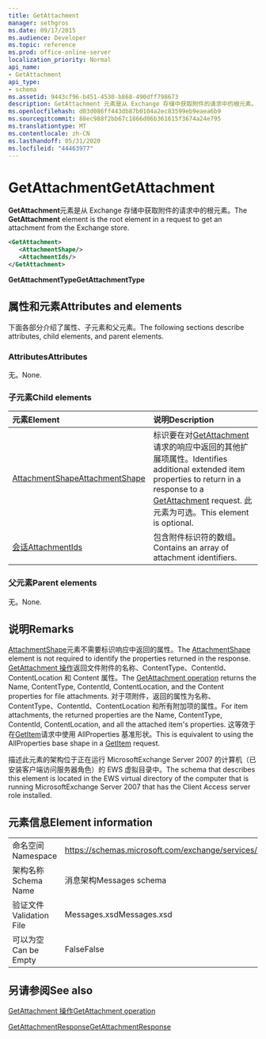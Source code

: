 ```yaml
---
title: GetAttachment
manager: sethgros
ms.date: 09/17/2015
ms.audience: Developer
ms.topic: reference
ms.prod: office-online-server
localization_priority: Normal
api_name:
- GetAttachment
api_type:
- schema
ms.assetid: 9443cf96-b451-4530-b868-490dff798673
description: GetAttachment 元素是从 Exchange 存储中获取附件的请求中的根元素。
ms.openlocfilehash: d03d086ff443db87b0104a2ec83599eb9eaea6b9
ms.sourcegitcommit: 88ec988f2bb67c1866d06b361615f3674a24e795
ms.translationtype: MT
ms.contentlocale: zh-CN
ms.lasthandoff: 05/31/2020
ms.locfileid: "44463977"
---
```

# <a name="getattachment"></a><span data-ttu-id="7f5d3-103">GetAttachment</span><span class="sxs-lookup"><span data-stu-id="7f5d3-103">GetAttachment</span></span>

<span data-ttu-id="7f5d3-104">**GetAttachment**元素是从 Exchange 存储中获取附件的请求中的根元素。</span><span class="sxs-lookup"><span data-stu-id="7f5d3-104">The **GetAttachment** element is the root element in a request to get an attachment from the Exchange store.</span></span> 
  
```xml
<GetAttachment>
   <AttachmentShape/>
   <AttachmentIds/>
</GetAttachment>
```

 <span data-ttu-id="7f5d3-105">**GetAttachmentType**</span><span class="sxs-lookup"><span data-stu-id="7f5d3-105">**GetAttachmentType**</span></span>
## <a name="attributes-and-elements"></a><span data-ttu-id="7f5d3-106">属性和元素</span><span class="sxs-lookup"><span data-stu-id="7f5d3-106">Attributes and elements</span></span>

<span data-ttu-id="7f5d3-107">下面各部分介绍了属性、子元素和父元素。</span><span class="sxs-lookup"><span data-stu-id="7f5d3-107">The following sections describe attributes, child elements, and parent elements.</span></span>
  
### <a name="attributes"></a><span data-ttu-id="7f5d3-108">Attributes</span><span class="sxs-lookup"><span data-stu-id="7f5d3-108">Attributes</span></span>

<span data-ttu-id="7f5d3-109">无。</span><span class="sxs-lookup"><span data-stu-id="7f5d3-109">None.</span></span>
  
### <a name="child-elements"></a><span data-ttu-id="7f5d3-110">子元素</span><span class="sxs-lookup"><span data-stu-id="7f5d3-110">Child elements</span></span>

|<span data-ttu-id="7f5d3-111">**元素**</span><span class="sxs-lookup"><span data-stu-id="7f5d3-111">**Element**</span></span>|<span data-ttu-id="7f5d3-112">**说明**</span><span class="sxs-lookup"><span data-stu-id="7f5d3-112">**Description**</span></span>|
|:-----|:-----|
|[<span data-ttu-id="7f5d3-113">AttachmentShape</span><span class="sxs-lookup"><span data-stu-id="7f5d3-113">AttachmentShape</span></span>](attachmentshape.md) <br/> |<span data-ttu-id="7f5d3-114">标识要在对[GetAttachment](getattachment.md)请求的响应中返回的其他扩展项属性。</span><span class="sxs-lookup"><span data-stu-id="7f5d3-114">Identifies additional extended item properties to return in a response to a [GetAttachment](getattachment.md) request.</span></span> <span data-ttu-id="7f5d3-115">此元素为可选。</span><span class="sxs-lookup"><span data-stu-id="7f5d3-115">This element is optional.</span></span>  <br/> |
|[<span data-ttu-id="7f5d3-116">会话</span><span class="sxs-lookup"><span data-stu-id="7f5d3-116">AttachmentIds</span></span>](attachmentids.md) <br/> |<span data-ttu-id="7f5d3-117">包含附件标识符的数组。</span><span class="sxs-lookup"><span data-stu-id="7f5d3-117">Contains an array of attachment identifiers.</span></span>  <br/> |
   
### <a name="parent-elements"></a><span data-ttu-id="7f5d3-118">父元素</span><span class="sxs-lookup"><span data-stu-id="7f5d3-118">Parent elements</span></span>

<span data-ttu-id="7f5d3-119">无。</span><span class="sxs-lookup"><span data-stu-id="7f5d3-119">None.</span></span>
  
## <a name="remarks"></a><span data-ttu-id="7f5d3-120">说明</span><span class="sxs-lookup"><span data-stu-id="7f5d3-120">Remarks</span></span>

<span data-ttu-id="7f5d3-121">[AttachmentShape](attachmentshape.md)元素不需要标识响应中返回的属性。</span><span class="sxs-lookup"><span data-stu-id="7f5d3-121">The [AttachmentShape](attachmentshape.md) element is not required to identify the properties returned in the response.</span></span> <span data-ttu-id="7f5d3-122">[GetAttachment 操作](getattachment-operation.md)返回文件附件的名称、ContentType、ContentId、ContentLocation 和 Content 属性。</span><span class="sxs-lookup"><span data-stu-id="7f5d3-122">The [GetAttachment operation](getattachment-operation.md) returns the Name, ContentType, ContentId, ContentLocation, and the Content properties for file attachments.</span></span> <span data-ttu-id="7f5d3-123">对于项附件，返回的属性为名称、ContentType、ContentId、ContentLocation 和所有附加项的属性。</span><span class="sxs-lookup"><span data-stu-id="7f5d3-123">For item attachments, the returned properties are the Name, ContentType, ContentId, ContentLocation, and all the attached item's properties.</span></span> <span data-ttu-id="7f5d3-124">这等效于在[GetItem](getitem.md)请求中使用 AllProperties 基准形状。</span><span class="sxs-lookup"><span data-stu-id="7f5d3-124">This is equivalent to using the AllProperties base shape in a [GetItem](getitem.md) request.</span></span> 
  
<span data-ttu-id="7f5d3-125">描述此元素的架构位于正在运行 MicrosoftExchange Server 2007 的计算机（已安装客户端访问服务器角色）的 EWS 虚拟目录中。</span><span class="sxs-lookup"><span data-stu-id="7f5d3-125">The schema that describes this element is located in the EWS virtual directory of the computer that is running MicrosoftExchange Server 2007 that has the Client Access server role installed.</span></span>
  
## <a name="element-information"></a><span data-ttu-id="7f5d3-126">元素信息</span><span class="sxs-lookup"><span data-stu-id="7f5d3-126">Element information</span></span>

|||
|:-----|:-----|
|<span data-ttu-id="7f5d3-127">命名空间</span><span class="sxs-lookup"><span data-stu-id="7f5d3-127">Namespace</span></span>  <br/> |https://schemas.microsoft.com/exchange/services/2006/messages  <br/> |
|<span data-ttu-id="7f5d3-128">架构名称</span><span class="sxs-lookup"><span data-stu-id="7f5d3-128">Schema Name</span></span>  <br/> |<span data-ttu-id="7f5d3-129">消息架构</span><span class="sxs-lookup"><span data-stu-id="7f5d3-129">Messages schema</span></span>  <br/> |
|<span data-ttu-id="7f5d3-130">验证文件</span><span class="sxs-lookup"><span data-stu-id="7f5d3-130">Validation File</span></span>  <br/> |<span data-ttu-id="7f5d3-131">Messages.xsd</span><span class="sxs-lookup"><span data-stu-id="7f5d3-131">Messages.xsd</span></span>  <br/> |
|<span data-ttu-id="7f5d3-132">可以为空</span><span class="sxs-lookup"><span data-stu-id="7f5d3-132">Can be Empty</span></span>  <br/> |<span data-ttu-id="7f5d3-133">False</span><span class="sxs-lookup"><span data-stu-id="7f5d3-133">False</span></span>  <br/> |
   
## <a name="see-also"></a><span data-ttu-id="7f5d3-134">另请参阅</span><span class="sxs-lookup"><span data-stu-id="7f5d3-134">See also</span></span>



[<span data-ttu-id="7f5d3-135">GetAttachment 操作</span><span class="sxs-lookup"><span data-stu-id="7f5d3-135">GetAttachment operation</span></span>](getattachment-operation.md)
  
[<span data-ttu-id="7f5d3-136">GetAttachmentResponse</span><span class="sxs-lookup"><span data-stu-id="7f5d3-136">GetAttachmentResponse</span></span>](getattachmentresponse.md)

